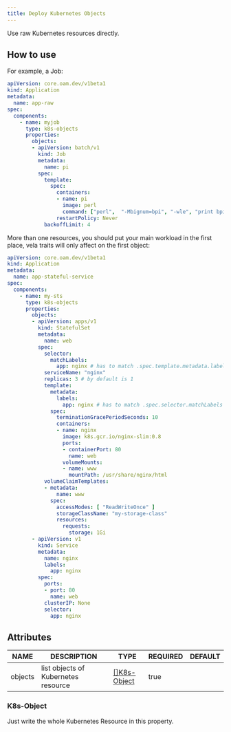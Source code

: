 ```yaml
---
title: Deploy Kubernetes Objects
---
```


Use raw Kubernetes resources directly.

## How to use

For example, a Job:

```yaml
apiVersion: core.oam.dev/v1beta1
kind: Application
metadata:
  name: app-raw
spec:
  components:
    - name: myjob
      type: k8s-objects
      properties:
        objects:
        - apiVersion: batch/v1
          kind: Job
          metadata:
            name: pi
          spec:
            template:
              spec:
                containers:
                - name: pi
                  image: perl
                  command: ["perl",  "-Mbignum=bpi", "-wle", "print bpi(2000)"]
                restartPolicy: Never
            backoffLimit: 4
```

More than one resources, you should put your main workload in the first place, vela traits will only affect on the first object:

```yaml
apiVersion: core.oam.dev/v1beta1
kind: Application
metadata:
  name: app-stateful-service
spec:
  components:
    - name: my-sts
      type: k8s-objects
      properties:
        objects:
        - apiVersion: apps/v1
          kind: StatefulSet
          metadata:
            name: web
          spec:
            selector:
              matchLabels:
                app: nginx # has to match .spec.template.metadata.labels
            serviceName: "nginx"
            replicas: 3 # by default is 1
            template:
              metadata:
                labels:
                  app: nginx # has to match .spec.selector.matchLabels
              spec:
                terminationGracePeriodSeconds: 10
                containers:
                - name: nginx
                  image: k8s.gcr.io/nginx-slim:0.8
                  ports:
                  - containerPort: 80
                    name: web
                  volumeMounts:
                  - name: www
                    mountPath: /usr/share/nginx/html
            volumeClaimTemplates:
            - metadata:
                name: www
              spec:
                accessModes: [ "ReadWriteOnce" ]
                storageClassName: "my-storage-class"
                resources:
                  requests:
                    storage: 1Gi
        - apiVersion: v1
          kind: Service
          metadata:
            name: nginx
            labels:
              app: nginx
          spec:
            ports:
            - port: 80
              name: web
            clusterIP: None
            selector:
              app: nginx
```


## Attributes

|  NAME   | DESCRIPTION |         TYPE          | REQUIRED | DEFAULT |
|---------|-------------|-----------------------|----------|---------|
| objects |  list objects of Kubernetes resource   | [[]K8s-Object](#K8s-Object) | true     |         |

### K8s-Object

Just write the whole Kubernetes Resource in this property.